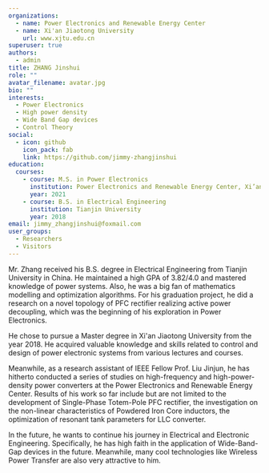 ```yaml
---
organizations:
  - name: Power Electronics and Renewable Energy Center
  - name: Xi'an Jiaotong University
    url: www.xjtu.edu.cn
superuser: true
authors:
  - admin
title: ZHANG Jinshui
role: ""
avatar_filename: avatar.jpg
bio: ""
interests:
  - Power Electronics
  - High power density
  - Wide Band Gap devices
  - Control Theory
social:
  - icon: github
    icon_pack: fab
    link: https://github.com/jimmy-zhangjinshui
education:
  courses:
    - course: M.S. in Power Electronics
      institution: Power Electronics and Renewable Energy Center, Xi’an Jiaotong University
      year: 2021
    - course: B.S. in Electrical Engineering
      institution: Tianjin University
      year: 2018
email: jimmy_zhangjinshui@foxmail.com
user_groups:
  - Researchers
  - Visitors
---
```

Mr. Zhang received his B.S. degree in Electrical Engineering from Tianjin University in China. He maintained a high GPA of 3.82/4.0 and mastered knowledge of power systems. Also, he was a big fan of mathematics modelling and optimization algorithms. For his graduation project, he did a research on a novel topology of PFC rectifier realizing active power decoupling, which was the beginning of his exploration in Power Electronics.

He chose to pursue a Master degree in Xi'an Jiaotong University from the year 2018. He acquired valuable knowledge and skills related to control and design of power electronic systems from various lectures and courses.

Meanwhile, as a research assistant of IEEE Fellow Prof. Liu Jinjun, he has hitherto conducted a series of studies on high-frequency and high-power-density power converters at the Power Electronics and Renewable Energy Center. Results of his work so far include but are not limited to the development of Single-Phase Totem-Pole PFC rectifier, the investigation on the non-linear characteristics of Powdered Iron Core inductors, the optimization of resonant tank parameters for LLC converter. 

In the future, he wants to continue his journey in Electrical and Electronic Engineering. Specifically, he has high faith in the application of Wide-Band-Gap devices in the future. Meanwhile, many cool technologies like Wireless Power Transfer are also very attractive to him.